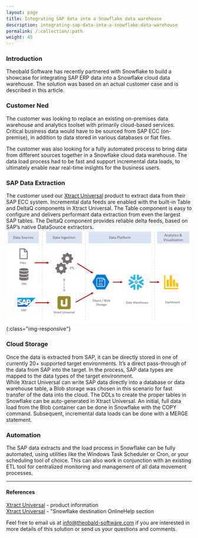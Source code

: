 ```yaml
---
layout: page
title: Integrating SAP data into a Snowflake data warehouse
description: integrating-sap-data-into-a-snowflake-data-warehouse
permalink: /:collection/:path
weight: 45
---
```


### Introduction ###

Theobald Software has recently partnered with Snowflake to build a showcase for integrating SAP ERP data into a Snowflake cloud data warehouse. The solution was based on an actual customer case and is described in this article.

### Customer Ned ###

The customer was looking to replace an existing on-premises data warehouse and analytics toolset with primarily cloud-based services. Critical business data would have to be sourced from SAP ECC (on-premise), in addition to data stored in various databases or flat files.

The customer was also looking for a fully automated process to bring data from different sources together in a Snowflake cloud data warehouse. The data load process had to be fast and support incremental data loads, to ultimately enable near real-time insights for the business users.

### SAP Data Extraction ###

The customer used our [Xtract Universal](https://theobald-software.com/en/xtract-universal/) product to extract data from their SAP ECC system. Incremental data feeds are enabled with the built-in Table and DeltaQ components in Xtract Universal. The Table component is easy to configure and delivers performant data extraction from even the largest SAP tables. The DeltaQ component provides reliable delta feeds, based on SAP’s native DataSource extractors.
![sap_snowflake](/img/contents/xu/sap_snowflake.png){:class="img-responsive"}

### Cloud Storage ###

Once the data is extracted from SAP, it can be directly stored in one of currently 20+ supported target environments. It’s a direct pass-through of the data from SAP into the target. In the process, SAP data types are mapped to the data types of the target environment. <br> While Xtract Universal can write SAP data directly into a database or data warehouse table, a Blob storage was chosen in this scenario for fast transfer of the data into the cloud. The DDLs to create the proper tables in Snowflake can be auto-generated in Xtract Universal. An initial, full data load from the Blob container can be done in Snowflake with the COPY command. Subsequent, incremental data loads can be done with a MERGE statement.

### Automation ###

The SAP data extracts and the load process in Snowflake can be fully automated, using utilities like the Windows Task Scheduler or Cron, or your scheduling tool of choice. This can also work in conjunction with an existing ETL tool for centralized monitoring and management of all data movement processes.

***********

#### References ####

[Xtract Universal](https://theobald-software.com/en/xtract-universal/) - product information <br>
[Xtract Universal](https://help.theobald-software.com/en/xtract-universal/advanced-techniques/scheduling_extraction) - "Snowflake destination OnlineHelp section <br>

Feel free to email us at [info@theobald-software.com](https://theobald-software.com/kontakt/) if you are interested in more details of this solution or send us your questions and comments.